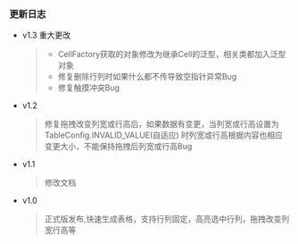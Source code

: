 ### 更新日志
- v1.3 重大更改
  > * CellFactory获取的对象修改为继承Cell的泛型，相关类都加入泛型对象
  > * 修复删除行列时如果什么都不传导致空指针异常Bug
  > * 修复触摸冲突Bug
- v1.2
  > 修复拖拽改变列宽或行高后，如果数据有变更，当列宽或行高设置为TableConfig.INVALID_VALUE(自适应)
  时列宽或行高根据内容也相应变更大小，不能保持拖拽后列宽或行高Bug
- v1.1
  > 修改文档
- v1.0
  > 正式版发布,快速生成表格，支持行列固定，高亮选中行列，拖拽改变列宽行高等

